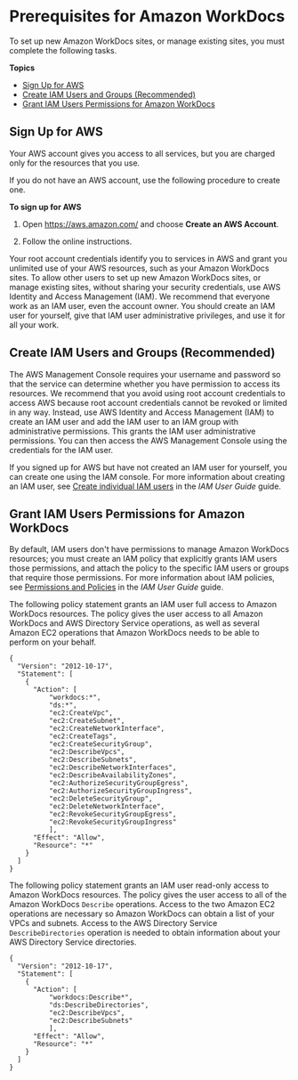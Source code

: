# Prerequisites for Amazon WorkDocs<a name="prereqs"></a>

To set up new Amazon WorkDocs sites, or manage existing sites, you must complete the following tasks\.

**Topics**
+ [Sign Up for AWS](#console_signup)
+ [Create IAM Users and Groups \(Recommended\)](#create_iam_user)
+ [Grant IAM Users Permissions for Amazon WorkDocs](#iam_policies)

## Sign Up for AWS<a name="console_signup"></a>

Your AWS account gives you access to all services, but you are charged only for the resources that you use\.

If you do not have an AWS account, use the following procedure to create one\.

**To sign up for AWS**

1. Open [https://aws\.amazon\.com/](https://aws.amazon.com/) and choose **Create an AWS Account**\.

1. Follow the online instructions\.

Your root account credentials identify you to services in AWS and grant you unlimited use of your AWS resources, such as your Amazon WorkDocs sites\. To allow other users to set up new Amazon WorkDocs sites, or manage existing sites, without sharing your security credentials, use AWS Identity and Access Management \(IAM\)\. We recommend that everyone work as an IAM user, even the account owner\. You should create an IAM user for yourself, give that IAM user administrative privileges, and use it for all your work\. 

## Create IAM Users and Groups \(Recommended\)<a name="create_iam_user"></a>

The AWS Management Console requires your username and password so that the service can determine whether you have permission to access its resources\. We recommend that you avoid using root account credentials to access AWS because root account credentials cannot be revoked or limited in any way\. Instead, use AWS Identity and Access Management \(IAM\) to create an IAM user and add the IAM user to an IAM group with administrative permissions\. This grants the IAM user administrative permissions\. You can then access the AWS Management Console using the credentials for the IAM user\.

If you signed up for AWS but have not created an IAM user for yourself, you can create one using the IAM console\. For more information about creating an IAM user, see [Create individual IAM users](http://docs.aws.amazon.com/IAM/latest/UserGuide/IAMBestPractices.html#create-iam-users) in the *IAM User Guide* guide\.

## Grant IAM Users Permissions for Amazon WorkDocs<a name="iam_policies"></a>

By default, IAM users don't have permissions to manage Amazon WorkDocs resources; you must create an IAM policy that explicitly grants IAM users those permissions, and attach the policy to the specific IAM users or groups that require those permissions\. For more information about IAM policies, see [Permissions and Policies](http://docs.aws.amazon.com/IAM/latest/UserGuide/PermissionsAndPolicies.html) in the *IAM User Guide* guide\.

The following policy statement grants an IAM user full access to Amazon WorkDocs resources\. The policy gives the user access to all Amazon WorkDocs and AWS Directory Service operations, as well as several Amazon EC2 operations that Amazon WorkDocs needs to be able to perform on your behalf\.

```
{
  "Version": "2012-10-17",
  "Statement": [
    {
      "Action": [
          "workdocs:*",
          "ds:*",
          "ec2:CreateVpc",
          "ec2:CreateSubnet",
          "ec2:CreateNetworkInterface",
          "ec2:CreateTags",
          "ec2:CreateSecurityGroup",
          "ec2:DescribeVpcs",
          "ec2:DescribeSubnets",
          "ec2:DescribeNetworkInterfaces",
          "ec2:DescribeAvailabilityZones",
          "ec2:AuthorizeSecurityGroupEgress",
          "ec2:AuthorizeSecurityGroupIngress",
          "ec2:DeleteSecurityGroup",
          "ec2:DeleteNetworkInterface",
          "ec2:RevokeSecurityGroupEgress",
          "ec2:RevokeSecurityGroupIngress"
          ],
      "Effect": "Allow",
      "Resource": "*"
    }
  ]
}
```

The following policy statement grants an IAM user read\-only access to Amazon WorkDocs resources\. The policy gives the user access to all of the Amazon WorkDocs `Describe` operations\. Access to the two Amazon EC2 operations are necessary so Amazon WorkDocs can obtain a list of your VPCs and subnets\. Access to the AWS Directory Service `DescribeDirectories` operation is needed to obtain information about your AWS Directory Service directories\.

```
{
  "Version": "2012-10-17",
  "Statement": [
    {
      "Action": [
          "workdocs:Describe*",
          "ds:DescribeDirectories",       
          "ec2:DescribeVpcs",
          "ec2:DescribeSubnets"
          ],
      "Effect": "Allow",
      "Resource": "*"
    }
  ]
}
```